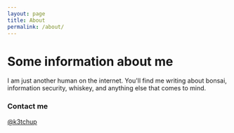 ```yaml
---
layout: page
title: About
permalink: /about/
---
```


# Some information about me

I am just another human on the internet.  You'll find me writing about bonsai, information security, whiskey, and anything else that comes to mind.

### Contact me

[@k3tchup](https://twitter.com/K3tchup)
